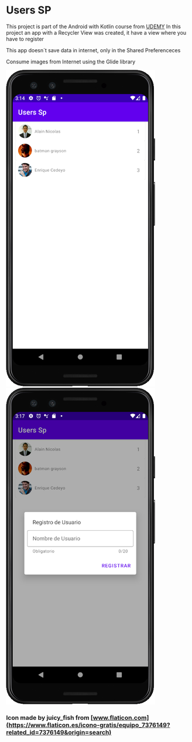 # Users SP

This project is part of the Android with Kotlin course from [UDEMY](https://www.udemy.com/share/103XD03@6WyLFecB_ulM_5V8q1i4E0y2R4ncQVPJFAuCSPAcSneo-NMzUsRFPnnNGPgx6Oaz/)
In this project an app with a Recycler View was created, it have a view where you have to register

This app doesn´t save data in internet, only in the Shared Preferenceces

Consume images from Internet using the Glide library

![Untitled](Users%20SP%20c64dd1e75cd24e65b036dffb45d10838/Untitled.png)   ![Untitled](Users%20SP%20c64dd1e75cd24e65b036dffb45d10838/Untitled%201.png)

### Icon made by juicy_fish from [www.flaticon.com](https://www.flaticon.es/icono-gratis/equipo_7376149?related_id=7376149&origin=search)
